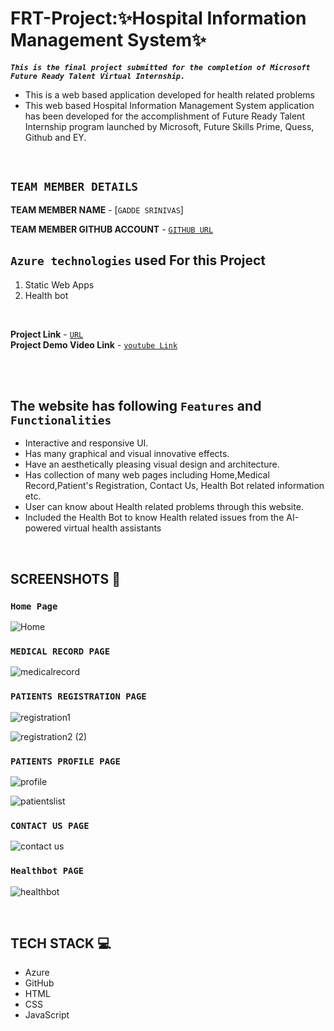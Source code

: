 # **FRT-Project:✨Hospital Information Management System✨**

**_`This is the final project submitted for the completion of Microsoft Future Ready Talent Virtual Internship.`_**

- This is a web based application developed for health  related problems 
- This web based Hospital Information Management System  application has been developed for the accomplishment of Future Ready Talent Internship program launched by Microsoft, Future Skills Prime,
  Quess, Github and EY.
</br>


## **`TEAM MEMBER DETAILS`** 
**TEAM MEMBER NAME** - [`GADDE SRINIVAS`]

**TEAM MEMBER GITHUB ACCOUNT** - [`GITHUB URL`](https://GITHUB.COM/20a31a05g9/)


## **`Azure technologies`** used For this Project
1. Static Web Apps
2. Health bot
</br>

**Project Link** - [`URL`](https://wonderful-grass-0eea45710.3.azurestaticapps.net/) </br>
**Project Demo Video Link** - [`youtube Link`]()

</br></br>

## The website has following **`Features`** and **`Functionalities`** 

- Interactive and responsive UI.
- Has many graphical and visual innovative effects.
- Have an aesthetically pleasing visual design and architecture.
- Has collection of many web pages including Home,Medical Record,Patient's Registration, Contact Us, Health Bot related information etc.
- User can know about Health related problems   through this website.
- Included the Health Bot to know Health related issues from the AI-powered virtual health assistants
</br>

## SCREENSHOTS 📸

### `Home Page`

![Home](https://user-images.githubusercontent.com/87414605/232978285-9a2c0153-6a96-4423-954a-f2c5078e0acf.png)


### `MEDICAL RECORD PAGE`

![medicalrecord](https://user-images.githubusercontent.com/87414605/232978438-7ee6fb2a-da55-4f18-9830-f4259dfb7869.png)


### `PATIENTS REGISTRATION PAGE`

![registration1](https://user-images.githubusercontent.com/87414605/232978715-285cb6ea-9cc5-4ea6-9c56-8567273cfe3b.png)


![registration2 (2)](https://user-images.githubusercontent.com/87414605/232978751-0ea75c3c-bcf2-4878-9099-8a83209e6688.png)


### `PATIENTS PROFILE PAGE`

![profile](https://user-images.githubusercontent.com/87414605/232978949-b50151d8-1469-4993-85a6-3dca22bcffba.png)

![patientslist](https://user-images.githubusercontent.com/87414605/232978963-bc57cd08-9656-4883-8d8d-573d9aec51bb.png)

### `CONTACT US PAGE`


![contact us](https://user-images.githubusercontent.com/87414605/232979023-573f688c-87fd-44cd-b435-bedd6c84043f.png)

### `Healthbot PAGE`

![healthbot](https://user-images.githubusercontent.com/87414605/232979076-f87897ca-aa4f-409e-844b-b77421e2c03d.png)

</br>


## TECH STACK 💻

- Azure 
- GitHub
- HTML
- CSS
- JavaScript
